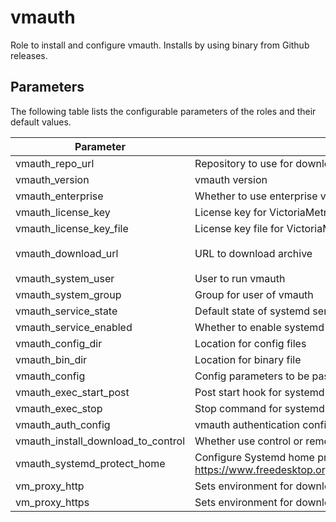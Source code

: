 # vmauth

Role to install and configure vmauth. Installs by using binary from Github releases.

## Parameters

The following table lists the configurable parameters of the roles and their default values.

| Parameter                          | Description                                                                                                                | Default                                                                                            |
|------------------------------------|----------------------------------------------------------------------------------------------------------------------------|----------------------------------------------------------------------------------------------------|
| vmauth_repo_url                    | Repository to use for download.                                                                                            | `https://github.com/VictoriaMetrics/VictoriaMetrics`                                               |
| vmauth_version                     | vmauth version                                                                                                             | `v1.108.0`                                                                                         |
| vmauth_enterprise                  | Whether to use enterprise version of binaries.                                                                             | `false`                                                                                            |
| vmauth_license_key                 | License key for VictoriaMetrics enterprise.                                                                                | `""`                                                                                               |
| vmauth_license_key_file            | License key file for VictoriaMetrics enterprise.                                                                           | `""`                                                                                               |
| vmauth_download_url                | URL to download archive                                                                                                    | `{{ vmauth_repo_url }}/releases/download/{{ vmauth_version }}/vmutils-{{ vmauth_version }}.tar.gz` |
| vmauth_system_user                 | User to run vmauth                                                                                                         | `victoriametrics`                                                                                  |
| vmauth_system_group                | Group for user of vmauth                                                                                                   | `{{ vmauth_system_user }}`                                                                         |
| vmauth_service_state               | Default state of systemd service                                                                                           | `started`                                                                                          |
| vmauth_service_enabled             | Whether to enable systemd service                                                                                          | `true`                                                                                             |    
| vmauth_config_dir                  | Location for config files                                                                                                  | `/opt/victoriametrics-vmauth`                                                                      |
| vmauth_bin_dir                     | Location for binary file                                                                                                   | `/usr/local/bin`                                                                                   |
| vmauth_config                      | Config parameters to be passed via environment variables                                                                   | `{}`                                                                                               |
| vmauth_exec_start_post             | Post start hook for systemd unit                                                                                           | `""`                                                                                               |
| vmauth_exec_stop                   | Stop command for systemd unit                                                                                              | `""`                                                                                               |
| vmauth_auth_config                 | vmauth authentication config.                                                                                              | See [defaults.yml](./defaults/main.yml)                                                            |
| vmauth_install_download_to_control | Whether use control or remote host to download installation archive                                                        | `true`                                                                                             |
| vmauth_systemd_protect_home        | Configure Systemd home protection. See See https://www.freedesktop.org/software/systemd/man/systemd.exec.html#ProtectHome= | `"yes"`                                                                                            |
| vm_proxy_http                      | Sets environment for downloading archive                                                                                   | `""`                                                                                               |
| vm_proxy_https                     | Sets environment for downloading archive                                                                                   | `""`                                                                                               |
